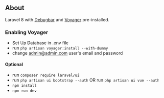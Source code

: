 
## About

Laravel 8 with [Debugbar](https://github.com/barryvdh/laravel-debugbar) and [Voyager](https://voyager-docs.devdojo.com/) pre-installed.

### Enabling Voyager

- Set Up Database in .env file
- run `php artisan voyager:install --with-dummy`
- change admin@admin.com user's email and password

#### Optional

- run `composer require laravel/ui`
- run `php artisan ui bootstrap --auth` OR run `php artisan ui vue --auth`
- `npm install`
- `npm run dev`
